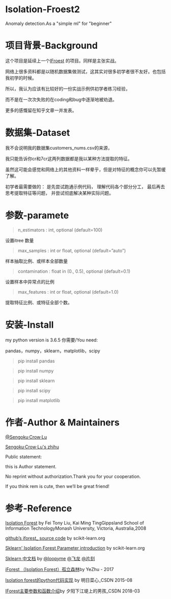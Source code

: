 # Isolation-Froest2
Anomaly detection.As a "simple ml" for "beginner"

项目背景-Background
=====

这个项目是延续上一个<a href="https://github.com/SilenceSengoku/IsolationForest">IFroest</a>
的项目。同样是主张实战。

网络上很多资料都是以随机数据集做测试，这其实对很多初学者很不友好。也包括我初学的时候。

所以，我认为应该有比较好的一份实战示例供初学者练习经验，

而不是在一次次失败的在coding和bug中逐渐地被劝退。

更多的感慨留在知乎文章一并发表。

数据集-Dataset
=====
我不会说明我的数据集customers_nums.csv的来源，

我只能告诉你cr和7cr这两列数据都是我以某种方法提取的特征。

虽然这可能会感觉和网络上的其他资料一样晕乎，但是对特征的概念你可以先暂缓了解。

初学者最需要做的：
是先尝试跑通示例代码，
理解代码各个部分分工，
最后再去思考提取特征等问题，
并尝试彻底解决某种实际问题。


参数-paramete
=====
> n_estimators : int, optional (default=100) 

 设置itree 数量 
 
> max_samples : int or float, optional (default=”auto”)

样本抽取比例、或样本全部数量

> contamination : float in (0., 0.5), optional (default=0.1)

设置样本中异常点的比例

> max_features : int or float, optional (default=1.0)

提取特征比例、或特征全部个数。

安装-Install
=====
my python version is 3.6.5
你需要/You need:

pandas，numpy，sklearn，matplotlib，scipy

> pip install pandas

> pip install numpy

> pip install sklearn

> pip install scipy

> pip install matplotlib



作者-Author & Maintainers
=====
<a href="https://github.com/SilenceSengoku">@Sengoku·Crow·Lu</a>

<a href="https://www.zhihu.com/people/firesnake-67/activities">Sengoku·Crow·Lu's zhihu</a>

Public statement:

this is Author statement.

No reprint without authorization.Thank you for your cooperation.

If you think rem is cute, then we’ll be great friend!


参考-Reference
=====
<a href="https://cs.nju.edu.cn/zhouzh/zhouzh.files/publication/icdm08b.pdf">Isolation Forest</a>
by Fei Tony Liu, Kai Ming TingGippsland School of Information TechnologyMonash University, Victoria, Australia,2008

<a href="https://github.com/scikit-learn/scikit-learn/blob/master/sklearn/ensemble/_iforest.py">github’s iforest_ source code</a> by scikit-learn.org

<a href="https://scikit-learn.org/stable/modules/generated/sklearn.ensemble.IsolationForest.html#sklearn.ensemble.IsolationForest">Sklearn' Isolation Forest Parameter introduction</a>
by scikit-learn.org

<a href="https://sklearn.apachecn.org/docs/0.21.3/26.html">Sklearn 中文档</a> by
<a href="https://github.com/loopyme">@loopyme</a>
<a href="https://github.com/wizardforcel">@飞龙</a>
<a href="https://github.com/jiangzhonglian">@片刻</a>



<a href="https://www.zhihu.com/people/firesnake-67/activities">iForest （Isolation Forest）孤立森林</a>by YeZhu - 2017

<a href="https://blog.csdn.net/aiyinsimei/article/details/48003859#0-tsina-1-5960-397232819ff9a47a7b7e80a40613cfe1">Isolation forest的python代码实现</a> by 明日菜心_CSDN 2015-08

<a href="https://blog.csdn.net/ye1215172385/article/details/79762317">IForest主要参数和函数介绍</a>by 夕阳下江堤上的男孩_CSDN 2018-03

